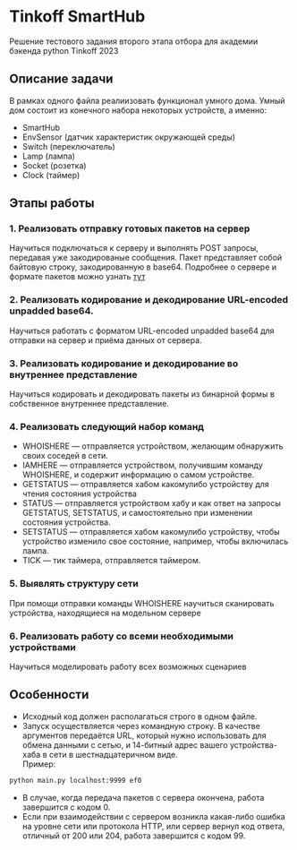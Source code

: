 # Tinkoff SmartHub

Решение тестового задания второго этапа отбора для академии бэкенда python Tinkoff 2023

## Описание задачи

В рамках одного файла реалиизовать функционал умного дома. Умный дом состоит из конечного набора некоторых устройств, а именно:

* SmartHub
* EnvSensor (датчик характеристик окружающей среды)
* Switch (переключатель)
* Lamp (лампа)
* Socket (розетка)
* Clock (таймер)

## Этапы работы

### 1. Реализовать отправку готовых пакетов на сервер

Научиться подключаться к серверу и выполнять POST запросы, передавая уже закодированые сообщения. Пакет представляет собой байтовую строку, закодированную в base64. Подробнее о сервере и формате пакетов можно узнать [тут](https://github.com/blackav/smart-home-binary)

### 2. Реализовать кодирование и декодирование URL-encoded unpadded base64.


Научиться работать с форматом URL-encoded unpadded base64 для отправки на сервер и приёма данных от сервера.


### 3. Реализовать кодирование и декодирование во внутреннее представление

Научиться кодировать и декодировать пакеты из бинарной формы в собственное внутреннее представление.

### 4. Реализовать следующий набор команд

* WHOISHERE — отправляется устройством, желающим обнаружить своих соседей в сети.
* IAMHERE — отправляется устройством, получившим команду WHOISHERE, и содержит информацию о самом устройстве.
* GETSTATUS — отправляется хабом какомулибо устройству для чтения состояния устройства
* STATUS — отправляется устройством хабу и как ответ на запросы GETSTATUS, SETSTATUS, и самостоятельно при изменении состояния устройства.
* SETSTATUS — отправляется хабом какомулибо устройству, чтобы устройство изменило свое состояние, например, чтобы включилась лампа. 
* TICK — тик таймера, отправляется таймером.

### 5. Выявлять структуру сети

При помощи отправки команды WHOISHERE научиться сканировать устройства, находящиеся на модельном сервере

### 6. Реализовать работу со всеми необходимыми устройствами

Научиться моделировать работу всех возможных сценариев

## Особенности
* Исходный код должен располагаться строго в одном файле.
* Запуск осуществляется через командную строку. В качестве аргументов передаётся URL, который нужно использовать для обмена данными с сетью, и 14-битный адрес вашего устройства-хаба в сети в шестнадцатеричном виде.<br>
Пример:
```sh
python main.py localhost:9999 ef0
```
* В случае, когда передача пакетов с сервера окончена, работа завершится с кодом 0.
* Если при взаимодействии с сервером возникла какая-либо ошибка на уровне сети или протокола HTTP, или сервер вернул код ответа, отличный от 200 или 204, работа завершится с кодом 99.

